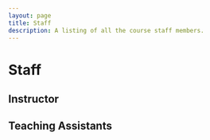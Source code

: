 ```yaml
---
layout: page
title: Staff
description: A listing of all the course staff members.
---
```

<link rel="stylesheet" href="/assets/css/style.css">

# Staff 

## Instructor
<div id="instructors_list">
</div>

## Teaching Assistants
<div id="assistants_list">
</div>

<div class="loader" id="loader"></div>
<script src="/assets/js/staff.js"> 
</script> 